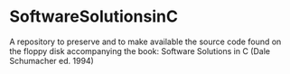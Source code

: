 # SoftwareSolutionsinC
A repository to preserve and to make available the source code found on the floppy disk accompanying the book: Software Solutions in C (Dale Schumacher ed. 1994)

